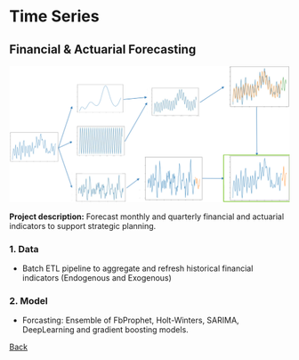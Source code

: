 # Time Series
## Financial & Actuarial Forecasting
![](/images/financial_ts.png)

**Project description:** Forecast monthly and quarterly financial and actuarial indicators to support strategic planning.

### 1. Data
* Batch ETL pipeline to aggregate and refresh historical financial indicators (Endogenous and Exogenous)

### 2. Model
* Forcasting: Ensemble of FbProphet, Holt-Winters, SARIMA, DeepLearning and gradient boosting models.

[Back](https://cotedave.github.io/)
